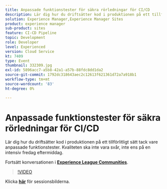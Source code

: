 ```yaml
---
title: Anpassade funktionstester för säkra rörledningar för CI/CD
description: Lär dig hur du driftsätter kod i produktionen på ett tillförlitligt sätt tack vare anpassade funktionstester. Kvaliteten ska inte vara svår, inte ens på en intensiv fredag eftermiddag.
solution: Experience Manager,Experience Manager Sites
product: experience manager
sub-product: sites
feature: CI-CD Pipeline
topic: Development
role: Developer
level: Experienced
version: Cloud Service
kt: 7409
type: Event
thumbnail: 332309.jpg
exl-id: 5896acc7-a5b8-42a1-a57b-88fdc8dd1da2
source-git-commit: 1792dc318643aec2c12613f621361d72a7a918b1
workflow-type: tm+mt
source-wordcount: '83'
ht-degree: 0%

---
```


# Anpassade funktionstester för säkra rörledningar för CI/CD

Lär dig hur du driftsätter kod i produktionen på ett tillförlitligt sätt tack vare anpassade funktionstester. Kvaliteten ska inte vara svår, inte ens på en intensiv fredag eftermiddag.

Fortsätt konversationen i **[Experience League Communities](https://adobe.ly/36Yd3v6)**.

>[!VIDEO](https://video.tv.adobe.com/v/332309/?quality=12&learn=on&hidetitle=true)

Klicka **[här](/help/adobe-developers-live/assets/custom-functional-tests-cicd.pdf)** för sessionsbilderna.
